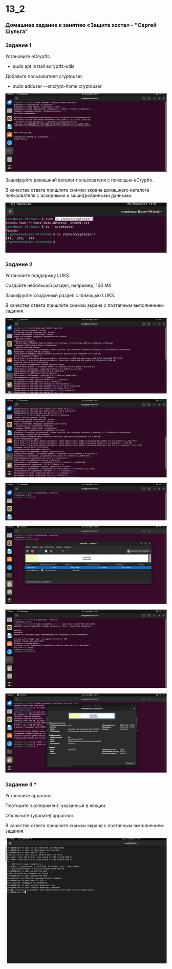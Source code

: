 # 13_2
### Домашнее задание к занятию «Защита хоста» - "Сергей Шульга"

### Задание 1

Установите eCryptfs.
 
- sudo apt install ecryptfs-utils

Добавьте пользователя cryptouser.

- sudo adduser --encrypt-home cryptouser
  
![alt text](https://github.com/SergeiShulga/13_2/blob/main/img/001.png)

Зашифруйте домашний каталог пользователя с помощью eCryptfs.

В качестве ответа пришлите снимки экрана домашнего каталога пользователя с исходными и зашифрованными данными.

![alt text](https://github.com/SergeiShulga/13_2/blob/main/img/002.png)


### Задание 2

Установите поддержку LUKS.

Создайте небольшой раздел, например, 100 Мб.

Зашифруйте созданный раздел с помощью LUKS.

В качестве ответа пришлите снимки экрана с поэтапным выполнением задания.

![alt text](https://github.com/SergeiShulga/13_2/blob/main/img/003.png)

![alt text](https://github.com/SergeiShulga/13_2/blob/main/img/004.png)

![alt text](https://github.com/SergeiShulga/13_2/blob/main/img/005.png)

![alt text](https://github.com/SergeiShulga/13_2/blob/main/img/006.png)

![alt text](https://github.com/SergeiShulga/13_2/blob/main/img/007.png)

![alt text](https://github.com/SergeiShulga/13_2/blob/main/img/008.png)

### Задание 3 *

Установите apparmor.

Повторите эксперимент, указанный в лекции.

Отключите (удалите) apparmor.

В качестве ответа пришлите снимки экрана с поэтапным выполнением задания.

![alt text](https://github.com/SergeiShulga/13_2/blob/main/img/009.png)
